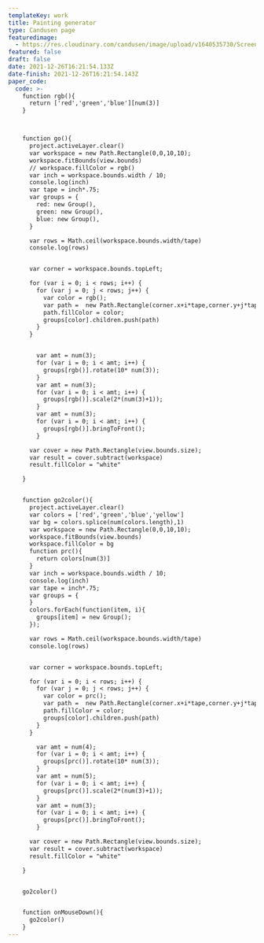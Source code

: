 ```yaml
---
templateKey: work
title: Painting generator
type: Candusen page
featuredimage:
  - https://res.cloudinary.com/candusen/image/upload/v1640535730/Screen_Shot_2021-12-26_at_11.21.44_AM_im3g0n.png
featured: false
draft: false
date: 2021-12-26T16:21:54.133Z
date-finish: 2021-12-26T16:21:54.143Z
paper_code:
  code: >-
    function rgb(){
      return ['red','green','blue'][num(3)]
    }



    function go(){
      project.activeLayer.clear()
      var workspace = new Path.Rectangle(0,0,10,10);
      workspace.fitBounds(view.bounds)
      // workspace.fillColor = rgb()
      var inch = workspace.bounds.width / 10;
      console.log(inch)
      var tape = inch*.75;
      var groups = {
        red: new Group(),
        green: new Group(),
        blue: new Group(),
      }

      var rows = Math.ceil(workspace.bounds.width/tape)
      console.log(rows)


      var corner = workspace.bounds.topLeft;

      for (var i = 0; i < rows; i++) {
        for (var j = 0; j < rows; j++) {
          var color = rgb();
          var path =  new Path.Rectangle(corner.x+i*tape,corner.y+j*tape,tape,tape)
          path.fillColor = color;
          groups[color].children.push(path)
        }
      }


        var amt = num(3);
        for (var i = 0; i < amt; i++) {
          groups[rgb()].rotate(10* num(3));
        }
        var amt = num(3);
        for (var i = 0; i < amt; i++) {
          groups[rgb()].scale(2*(num(3)+1));
        }
        var amt = num(3);
        for (var i = 0; i < amt; i++) {
          groups[rgb()].bringToFront();
        }

      var cover = new Path.Rectangle(view.bounds.size);
      var result = cover.subtract(workspace)
      result.fillColor = "white"

    }


    function go2color(){
      project.activeLayer.clear()
      var colors = ['red','green','blue','yellow']
      var bg = colors.splice(num(colors.length),1)
      var workspace = new Path.Rectangle(0,0,10,10);
      workspace.fitBounds(view.bounds)
      workspace.fillColor = bg
      function prc(){
        return colors[num(3)]
      }
      var inch = workspace.bounds.width / 10;
      console.log(inch)
      var tape = inch*.75;
      var groups = {
      }
      colors.forEach(function(item, i){
        groups[item] = new Group();
      });

      var rows = Math.ceil(workspace.bounds.width/tape)
      console.log(rows)


      var corner = workspace.bounds.topLeft;

      for (var i = 0; i < rows; i++) {
        for (var j = 0; j < rows; j++) {
          var color = prc();
          var path =  new Path.Rectangle(corner.x+i*tape,corner.y+j*tape,tape,tape)
          path.fillColor = color;
          groups[color].children.push(path)
        }
      }

        var amt = num(4);
        for (var i = 0; i < amt; i++) {
          groups[prc()].rotate(10* num(3));
        }
        var amt = num(5);
        for (var i = 0; i < amt; i++) {
          groups[prc()].scale(2*(num(3)+1));
        }
        var amt = num(3);
        for (var i = 0; i < amt; i++) {
          groups[prc()].bringToFront();
        }

      var cover = new Path.Rectangle(view.bounds.size);
      var result = cover.subtract(workspace)
      result.fillColor = "white"

    }


    go2color()


    function onMouseDown(){
      go2color()
    }
---
```

